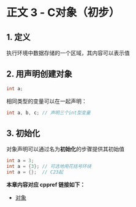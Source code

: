 # 正文 3 - C对象（初步）

## 1. 定义

执行环境中数据存储的一个区域，其内容可以表示值

## 2. 用声明创建对象

```c
int a;
```

相同类型的变量可以在一起声明：

```c
int a, b, c; // 声明三个int型变量
```

## 3. 初始化

对象声明可以通过名为**初始化**的步骤提供其初始值

```c
int a = 3;
int a = {3}; // 可选地用花括号环绕
int a = {};  // C23起
```

**本章内容对应 cppref 链接如下：**

+ [对象](https://zh.cppreference.com/w/c/language/object)
